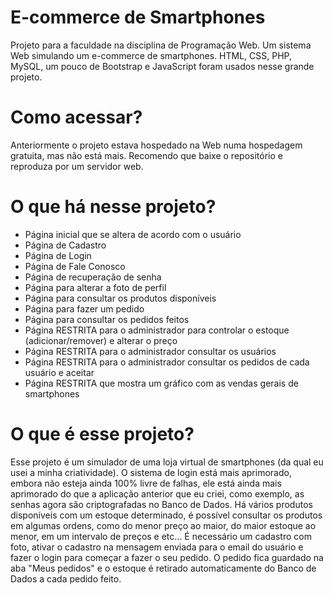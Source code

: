 # E-commerce de Smartphones
Projeto para a faculdade na disciplina de Programação Web. Um sistema Web simulando um e-commerce de smartphones.
HTML, CSS, PHP, MySQL, um pouco de Bootstrap e JavaScript foram usados nesse grande projeto.

# Como acessar?
Anteriormente o projeto estava hospedado na Web numa hospedagem gratuita, mas não está mais. Recomendo que baixe o repositório e reproduza por um servidor web.

# O que há nesse projeto?
- Página inicial que se altera de acordo com o usuário
- Página de Cadastro
- Página de Login
- Página de Fale Conosco
- Página de recuperação de senha
- Página para alterar a foto de perfil
- Página para consultar os produtos disponíveis
- Página para fazer um pedido
- Página para consultar os pedidos feitos
- Página RESTRITA para o administrador para controlar o estoque (adicionar/remover) e alterar o preço
- Página RESTRITA para o administrador consultar os usuários
- Página RESTRITA para o administrador consultar os pedidos de cada usuário e aceitar
- Página RESTRITA que mostra um gráfico com as vendas gerais de smartphones

# O que é esse projeto?
Esse projeto é um simulador de uma loja virtual de smartphones (da qual eu usei a minha criatividade). O sistema de login está mais aprimorado, embora não esteja ainda 100% livre de falhas, ele está ainda mais aprimorado do que a aplicação anterior que eu criei, como exemplo, as senhas agora são criptografadas no Banco de Dados.
Há vários produtos disponíveis com um estoque determinado, é possível consultar os produtos em algumas ordens, como do menor preço ao maior, do maior estoque ao menor, em um intervalo de preços e etc... É necessário um cadastro com foto, ativar o cadastro na mensagem enviada para o email do usuário e fazer o login para começar a fazer o seu pedido. O pedido fica guardado na aba "Meus pedidos" e o estoque é retirado automaticamente do Banco de Dados a cada pedido feito.


